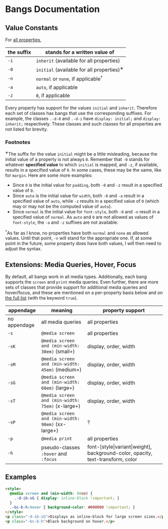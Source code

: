 # Bangs Documentation

## Value Constants

For [all properties](PROPERTIES.md),

the suffix | stands for a written value of
---------- | -----------------------------
`-i`       | `inherit` (available for all properties)
`-0`       | `initial` (available for all properties)<sup>&lowast;</sup>
`-n`       | `normal` or `none`, if applicable<sup>&dagger;</sup>
`-a`       | `auto`, if applicable
`-z`       | `0`, if applicable

Every property has support for the values `initial` and `inherit`. Therefore each set of classes
has bangs that use the corresponding suffixes.
For example, the classes `.-d-0` and `.-d-i` have `display: initial;` and `display: inherit;` respectively.
These classes and such classes for all properties are not listed for brevity.

### Footnotes

<sup>&lowast;</sup>The suffix for the value `initial` might be a little misleading, because the
initial value of a property
is not always `0`. Remember that `-0` stands for whatever **specified value** to which `initial` is mapped,
and `-z`, if available, results in a specified value of `0`.
In some cases, these may be the same, like for `margin`. Here are some more examples:

- Since `0` is the initial value for `padding`, both `-0` and `-z` result in a specified value of `0`.
- Since `auto` is the initial value for `width`, both `-0` and `-a` result in a specified value of `auto`,
  while `-z` results in a specified value of `0` (which may or may not be the computed value of `auto`).
- Since `normal` is the initial value for `font-style`, both `-0` and `-n` result in a specified value of `normal`.
  As `auto` and `0` are not allowed as values of `font-style`, the `-a` and `-z` suffixes are not available.

<sup>&dagger;</sup>As far as I know, no properties have both `normal` and `none` as allowed values.
Until that point, `-n` will stand for the appropriate one. If, at some point in the future, some
property does have both values, I will then need to adjust the syntax.

## Extensions: Media Queries, Hover, Focus

By default, all bangs work in all media types. Additionally, each bang supports the
`screen` and `print` media queries.
Even further, there are more sets of classes that provide support for
additional media queries and hover/focus, and these are mentioned on a per-property basis below
and on [the full list](PROPERTIES.md) (with the keyword `true`).

appendage    | meaning                                           | property support
---------    | -------                                           | ----------------
no appendage | all media queries                                 | all properties
`-s`         | `@media screen`                                   | all properties
`-sK`        | `@media screen and (min-width: 30em)` (small+)    | display, order, width
`-sM`        | `@media screen and (min-width: 45em)` (medium+)   | display, order, width
`-sG`        | `@media screen and (min-width: 60em)` (large+)    | display, order, width
`-sT`        | `@media screen and (min-width: 75em)` (x-large+)  | display, order, width
`-sP`        | `@media screen and (min-width: 90em)` (xx-large+) | ?
`-p`         | `@media print`                                    | all properties
`-h`         | pseudo-classes `:hover` and `:focus`              | font-[style&#x007c;variant&#x007c;weight], background-color, opacity, text-transform, color

## Examples

```html
<style>
  @media screen and (min-width: 60em) {
    .-d-ib-sG { display: inline-block !important; }
  }
  .-bc-b-h:hover { background-color: #000000 !important; }
</style>
<p class="-d-ib-sG">Displays as inline-block for large screen sizes.</p>
<p class="-bc-b-h">Black background on hover.</p>
```

